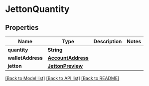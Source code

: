# JettonQuantity

## Properties
Name | Type | Description | Notes
------------ | ------------- | ------------- | -------------
**quantity** | **String** |  | 
**walletAddress** | [**AccountAddress**](AccountAddress.md) |  | 
**jetton** | [**JettonPreview**](JettonPreview.md) |  | 

[[Back to Model list]](../README.md#documentation-for-models) [[Back to API list]](../README.md#documentation-for-api-endpoints) [[Back to README]](../README.md)


